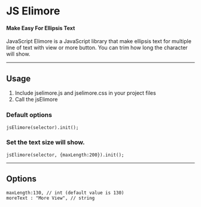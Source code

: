 ﻿# JS Elimore
#### Make Easy For Ellipsis Text

JavaScript Elimore is a JavaScript library that make ellipsis text for multiple line of text with view or more button. You can trim how long the character will show.

---

## Usage

1. Include jselimore.js and jselimore.css in your project files
2. Call the jsElimore
### Default options
```
jsElimore(selector).init();
```
### Set the text size will show.
```
jsElimore(selector, {maxLength:200}).init();
```
---

## Options

```
maxLength:130, // int (default value is 130)
moreText : "More View", // string
```
